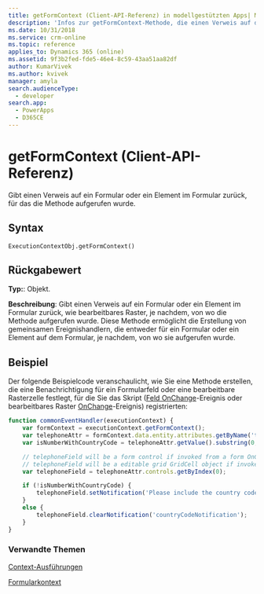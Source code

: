 ```yaml
---
title: getFormContext (Client-API-Referenz) in modellgestützten Apps| MicrosoftDocs
description: 'Infos zur getFormContext-Methode, die einen Verweis auf das Formular oder ein Element auf dem Formular zurückgibt, je nachdem, von wo die Methode aufgerufen wurde.'
ms.date: 10/31/2018
ms.service: crm-online
ms.topic: reference
applies_to: Dynamics 365 (online)
ms.assetid: 9f3b2fed-fde5-46e4-8c59-43aa51aa82df
author: KumarVivek
ms.author: kvivek
manager: amyla
search.audienceType:
  - developer
search.app:
  - PowerApps
  - D365CE
---
```

# <a name="getformcontext-client-api-reference"></a>getFormContext (Client-API-Referenz)



Gibt einen Verweis auf ein Formular oder ein Element im Formular zurück, für das die Methode aufgerufen wurde.

## <a name="syntax"></a>Syntax

`ExecutionContextObj.getFormContext()`

## <a name="return-value"></a>Rückgabewert

**Typ:**: Objekt.

**Beschreibung**: Gibt einen Verweis auf ein Formular oder ein Element im Formular zurück, wie bearbeitbares Raster, je nachdem, von wo die Methode aufgerufen wurde. Diese Methode ermöglicht die Erstellung von gemeinsamen Ereignishandlern, die entweder für ein Formular oder ein Element auf dem Formular, je nachdem, von wo sie aufgerufen wurde.

## <a name="example"></a>Beispiel

Der folgende Beispielcode veranschaulicht, wie Sie eine Methode erstellen, die eine Benachrichtigung für ein Formularfeld oder eine bearbeitbare Rasterzelle festlegt, für die Sie das Skript ([Feld OnChange](../events/attribute-onchange.md)-Ereignis oder bearbeitbares Raster [OnChange](../events/grid-onchange.md)-Ereignis) registrierten:

```JavaScript
function commonEventHandler(executionContext) {
    var formContext = executionContext.getFormContext();    
    var telephoneAttr = formContext.data.entity.attributes.getByName('telephone1');
    var isNumberWithCountryCode = telephoneAttr.getValue().substring(0,1) === '+';

    // telephoneField will be a form control if invoked from a form OnChange event;
    // telephoneField will be a editable grid GridCell object if invoked from editable grid OnChange event.
    var telephoneField = telephoneAttr.controls.getByIndex(0);

    if (!isNumberWithCountryCode) {
        telephoneField.setNotification('Please include the country code beginning with ‘+’.', 'countryCodeNotification');
    }
    else {
        telephoneField.clearNotification('countryCodeNotification');
    }
}
```


### <a name="related-topics"></a>Verwandte Themen
[Context-Ausführungen](../execution-context.md)

[Formularkontext](../../clientapi-form-context.md)





